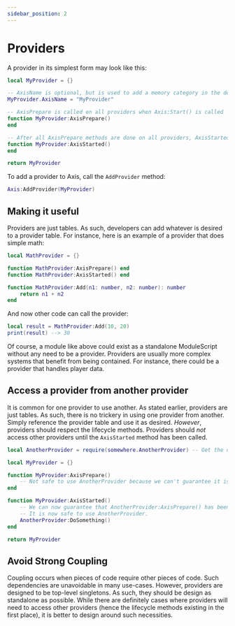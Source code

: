 ```yaml
---
sidebar_position: 2
---
```


# Providers

A provider in its simplest form may look like this:

```lua
local MyProvider = {}

-- AxisName is optional, but is used to add a memory category in the developer console
MyProvider.AxisName = "MyProvider"

-- AxisPrepare is called on all providers when Axis:Start() is called
function MyProvider:AxisPrepare()
end

-- After all AxisPrepare methods are done on all providers, AxisStarted will be called
function MyProvider:AxisStarted()
end

return MyProvider
```

To add a provider to Axis, call the `AddProvider` method:

```lua
Axis:AddProvider(MyProvider)
```

## Making it useful

Providers are just tables. As such, developers can add whatever is desired to a provider table. For instance, here is an example of a provider that does simple math:

```lua
local MathProvider = {}

function MathProvider:AxisPrepare() end
function MathProvider:AxisStarted() end

function MathProvider:Add(n1: number, n2: number): number
	return n1 + n2
end
```

And now other code can call the provider:

```lua
local result = MathProvider:Add(10, 20)
print(result) --> 30
```

Of course, a module like above could exist as a standalone ModuleScript without any need to be a provider. Providers are usually more complex systems that benefit from being contained. For instance, there could be a provider that handles player data.

## Access a provider from another provider

It is common for one provider to use another. As stated earlier, providers are just tables. As such, there is no trickery in using one provider from another. Simply reference the provider table and use it as desired. _However_, providers should respect the lifecycle methods. Providers should _not_ access other providers until the `AxisStarted` method has been called.

```lua
local AnotherProvider = require(somewhere.AnotherProvider) -- Get the other provider

local MyProvider = {}

function MyProvider:AxisPrepare()
	-- Not safe to use AnotherProvider because we can't guarantee it is ready yet
end

function MyProvider:AxisStarted()
	-- We can now guarantee that AnotherProvider:AxisPrepare() has been called and completed.
	-- It is now safe to use AnotherProvider.
	AnotherProvider:DoSomething()
end

return MyProvider
```

## Avoid Strong Coupling

Coupling occurs when pieces of code require other pieces of code. Such dependencies are unavoidable in many use-cases. However, providers are designed to be top-level singletons. As such, they should be design as standalone as possible. While there are definitely cases where providers will need to access other providers (hence the lifecycle methods existing in the first place), it is better to design around such necessities.
